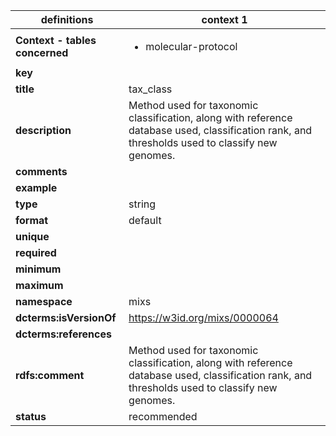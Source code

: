 

| definitions | context 1 |
|-|-|
| **Context - tables concerned** | <ul><li>molecular-protocol</li></ul> |
| **key** |  |
| **title** | tax_class |
| **description** | Method used for taxonomic classification, along with reference database used, classification rank, and thresholds used to classify new genomes. |
| **comments** |  |
| **example** |  |
| **type** | string |
| **format** | default |
| **unique** |  |
| **required** |  |
| **minimum** |  |
| **maximum** |  |
| **namespace** | mixs |
| **dcterms:isVersionOf** | https://w3id.org/mixs/0000064 |
| **dcterms:references** |  |
| **rdfs:comment** | Method used for taxonomic classification, along with reference database used, classification rank, and thresholds used to classify new genomes. |
| **status** | recommended |
